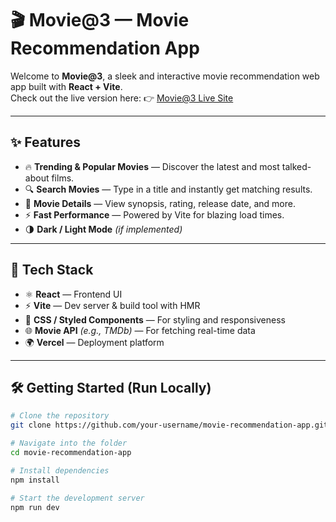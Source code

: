 # 🎬 Movie@3 — Movie Recommendation App

Welcome to **Movie@3**, a sleek and interactive movie recommendation web app built with **React + Vite**.  
Check out the live version here: 👉 [Movie@3 Live Site](https://movie-recommnedation-using-react.vercel.app/)

---

## ✨ Features

- 🔥 **Trending & Popular Movies** — Discover the latest and most talked-about films.  
- 🔍 **Search Movies** — Type in a title and instantly get matching results.  
- 📄 **Movie Details** — View synopsis, rating, release date, and more.  
- ⚡ **Fast Performance** — Powered by Vite for blazing load times.  
- 🌗 **Dark / Light Mode** *(if implemented)*

---

## 🧰 Tech Stack

- ⚛️ **React** — Frontend UI  
- ⚡ **Vite** — Dev server & build tool with HMR  
- 🎨 **CSS / Styled Components** — For styling and responsiveness  
- 🌐 **Movie API** *(e.g., TMDb)* — For fetching real-time data  
- 🌍 **Vercel** — Deployment platform

---

## 🛠️ Getting Started (Run Locally)

```bash
# Clone the repository
git clone https://github.com/your-username/movie-recommendation-app.git

# Navigate into the folder
cd movie-recommendation-app

# Install dependencies
npm install

# Start the development server
npm run dev

